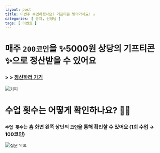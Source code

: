 ```yaml
---
layout: post
title: 이번주 수업하셨나요? 기프티콘 받아가세요! ☕
categories: [ 공지, 선생님 ]
tags: [ 이벤트 ]
---
```


# 매주 `200코인`을 ✨**5000원 상당의 기프티콘**✨으로 정산받을 수 있어요

### > > [정산하러 가기](https://docs.google.com/forms/d/1aU8-UhHYBBSfLc_Rmav6JRPkp48UUoWKAqnXRjptFZQ/edit)

![커피](https://github.com/amicably-until-the-end/amicably-until-the-end.github.io/assets/52066828/24f28d4b-2c18-41df-b850-0ba45d8b0efb)

# 수업 횟수는 어떻게 확인하나요? ✋🏻

### `수업 횟수`는 홈 화면 왼쪽 상단의 `코인`을 통해 확인할 수 있어요 (1회 수업 → 100코인)

![질문 목록](https://github.com/amicably-until-the-end/amicably-until-the-end.github.io/assets/52066828/1041a87e-626a-4ccb-b5fa-c98002d78d58)
